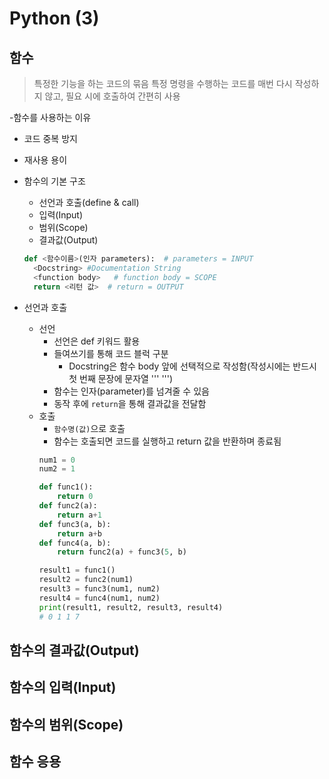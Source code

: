 # Python (3)
## 함수
> 특정한 기능을 하는 코드의 묶음
> 특정 명령을 수행하는 코드를 매번 다시 작성하지 않고, 필요 시에 호출하여 간편히 사용

-함수를 사용하는 이유
  - 코드 중복 방지
  - 재사용 용이

- 함수의 기본 구조
  - 선언과 호출(define & call)
  - 입력(Input)
  - 범위(Scope)
  - 결과값(Output)
  ```python
  def <함수이름>(인자 parameters):  # parameters = INPUT
    <Docstring> #Documentation String
    <function body>   # function body = SCOPE
    return <리턴 값>  # return = OUTPUT
  ```

- 선언과 호출
  - 선언
    - 선언은 def 키워드 활용
    - 들여쓰기를 통해 코드 블럭 구분
      - Docstring은 함수 body 앞에 선택적으로 작성함(작성시에는 반드시 첫 번째 문장에 문자열 ''' ''')
    - 함수는 인자(parameter)를 넘겨줄 수 있음
    - 동작 후에 `return`을 통해 결과값을 전달함
  - 호출
    - `함수명(값)`으로 호출
    - 함수는 호출되면 코드를 실행하고 return 값을 반환하며 종료됨
    ```python
    num1 = 0
    num2 = 1

    def func1():
        return 0
    def func2(a):
        return a+1
    def func3(a, b):
        return a+b
    def func4(a, b):
        return func2(a) + func3(5, b)

    result1 = func1()
    result2 = func2(num1)
    result3 = func3(num1, num2)
    result4 = func4(num1, num2)
    print(result1, result2, result3, result4)
    # 0 1 1 7
    ```

## 함수의 결과값(Output)
## 함수의 입력(Input)
## 함수의 범위(Scope)
## 함수 응용